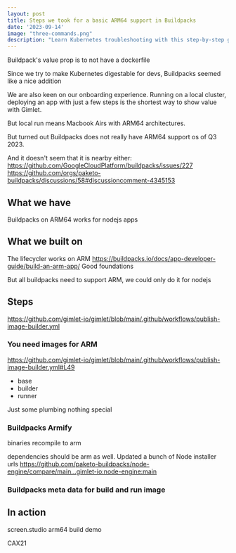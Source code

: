```yaml
---
layout: post
title: Steps we took for a basic ARM64 support in Buildpacks
date: '2023-09-14'
image: "three-commands.png"
description: "Learn Kubernetes troubleshooting with this step-by-step guide. List pods, analyze logs, describe pods, and monitor events in real-time."
---
```


Buildpack's value prop is to not have a dockerfile

Since we try to make Kubernetes digestable for devs, Buildpacks seemed like a nice addition

We are also keen on our onboarding experience. Running on a local cluster, deploying an app with just a few steps is the shortest way to show value with Gimlet.

But local run means Macbook Airs with ARM64 architectures.

But turned out Buildpacks does not really have ARM64 support os of Q3 2023.

And it doesn't seem that it is nearby either:
https://github.com/GoogleCloudPlatform/buildpacks/issues/227
https://github.com/orgs/paketo-buildpacks/discussions/58#discussioncomment-4345153

## What we have

Buildpacks on ARM64 works for nodejs apps

## What we built on

The lifecycler works on ARM
https://buildpacks.io/docs/app-developer-guide/build-an-arm-app/
Good foundations

But all buildpacks need to support ARM, we could only do it for nodejs

## Steps

https://github.com/gimlet-io/gimlet/blob/main/.github/workflows/publish-image-builder.yml

### You need images for ARM

https://github.com/gimlet-io/gimlet/blob/main/.github/workflows/publish-image-builder.yml#L49

- base
- builder
- runner

Just some plumbing nothing special

### Buildpacks Armify
binaries recompile to arm

dependencies should be arm as well.
Updated a bunch of Node installer urls
https://github.com/paketo-buildpacks/node-engine/compare/main...gimlet-io:node-engine:main


### Buildpacks meta data for build and run image

## In action

screen.studio arm64 build demo

CAX21
